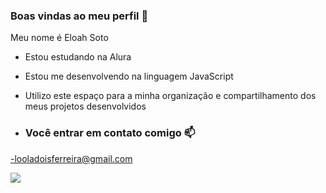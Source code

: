 ### Boas vindas ao meu perfil 💙

Meu nome é Eloah Soto

- Estou estudando na Alura
- Estou me desenvolvendo na linguagem JavaScript
- Utilizo este espaço para a minha organização e compartilhamento dos meus projetos desenvolvidos

- ### Você entrar em contato comigo 📫

-looladoisferreira@gmail.com



![](https://media.tenor.com/jInPDmAgIccAAAAd/hociak-kociak.gif)
